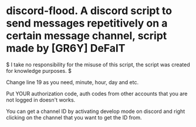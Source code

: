 # discord-flood. A discord script to send messages repetitively on a certain message channel, script made by [GR6Y] DeFalT
$ I take no responsibility for the misuse of this script, the script was created for knowledge purposes. $

Change line 19 as you need, minute, hour, day and etc.

Put YOUR authorization code, auth codes from other accounts that you are not logged in doesn't works.

You can get a channel ID by activating develop mode on discord and right clicking on the channel that you want to get the ID from.
